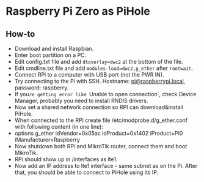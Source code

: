 # Raspberry Pi Zero as PiHole

## How-to
* Download and install Raspbian.
* Enter boot partition on a PC.
* Edit config.txt file and add `dtoverlay=dwc2` at the bottom of the file.
* Edit cmdline.txt file and add `modules-load=dwc2,g_ether` after `rootwait`.
* Connect RPi to a computer with USB port (not the PWR IN).
* Try connecting to the Pi with SSH. Hostname: pi@raspberrypi.local, password: raspberry.
* If you`re getting error like `Unable to open connection`, check Device Manager, probably you need to install RNDIS drivers.
* Now set a shared network connection so RPI can download&install PiHole.
* When connected to the RPi create file /etc/modprobe.d/g_ether.conf with following content (in one line):
* options g_ether idVendor=0x05ac idProduct=0x1402 iProduct=Pi0 iManufacturer=Raspberry
* Now shutdown both RPi and MikroTik router, connect them and boot MikroTik.
* RPi should show up in /interfaces as lte1.
* Now add an IP address to lte1 interface - same subnet as on the Pi. After that, you should be able to connect to PiHole using its IP.
